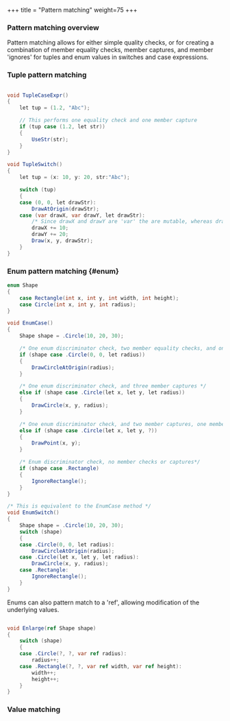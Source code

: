 +++
title = "Pattern matching"
weight=75
+++

### Pattern matching overview

Pattern matching allows for either simple quality checks, or for creating a combination of member equality checks, member captures, and member 'ignores' for tuples and enum values in switches and case expressions.

### Tuple pattern matching

```C#

void TupleCaseExpr()
{
	let tup = (1.2, "Abc");

	// This performs one equality check and one member capture
	if (tup case (1.2, let str))
	{
		UseStr(str);
	}
}

void TupleSwitch()
{
	let tup = (x: 10, y: 20, str:"Abc");

	switch (tup)
	{
	case (0, 0, let drawStr):
		DrawAtOrigin(drawStr);
	case (var drawX, var drawY, let drawStr):
		/* Since drawX and drawY are 'var' the are mutable, whereas drawStr is immutable */
		drawX += 10;
		drawY += 20;
		Draw(x, y, drawStr);
	}
}
```

### Enum pattern matching {#enum}

```C#
enum Shape
{
	case Rectangle(int x, int y, int width, int height);
	case Circle(int x, int y, int radius);
}

void EnumCase()
{
	Shape shape = .Circle(10, 20, 30);

	/* One enum discriminator check, two member equality checks, and one member captures */
	if (shape case .Circle(0, 0, let radius))
	{
		DrawCircleAtOrigin(radius);
	}

	/* One enum discriminator check, and three member captures */
	else if (shape case .Circle(let x, let y, let radius))
	{
		DrawCircle(x, y, radius);
	}

	/* One enum discriminator check, and two member captures, one member ignore */
	else if (shape case .Circle(let x, let y, ?))
	{
		DrawPoint(x, y);
	}

	/* Enum discriminator check, no member checks or captures*/
	if (shape case .Rectangle)
	{
		IgnoreRectangle();
	}
}

/* This is equivalent to the EnumCase method */
void EnumSwitch()
{
	Shape shape = .Circle(10, 20, 30);
	switch (shape)
	{
	case .Circle(0, 0, let radius):
		DrawCircleAtOrigin(radius);
	case .Circle(let x, let y, let radius):
		DrawCircle(x, y, radius);
	case .Rectangle:
		IgnoreRectangle();
	}
}

```

Enums can also pattern match to a 'ref', allowing modification of the underlying values.

``` C#

void Enlarge(ref Shape shape)
{
	switch (shape)
	{
	case .Circle(?, ?, var ref radius):
		radius++;
	case .Rectangle(?, ?, var ref width, var ref height):
		width++;
		height++;
	}
}

```


### Value matching
